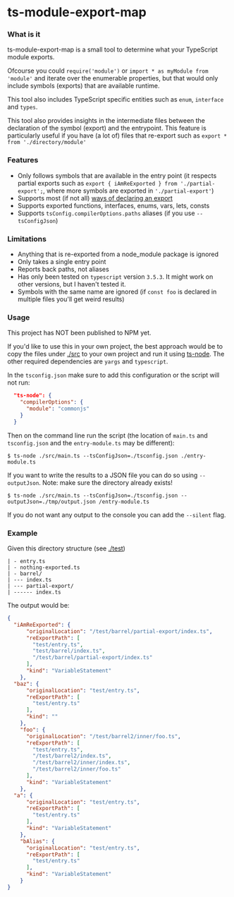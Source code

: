 # ts-module-export-map

### What is it

ts-module-export-map is a small tool to determine what your TypeScript module exports.

Ofcourse you could `require('module')` or `import * as myModule from 'module'` and iterate over the enumerable properties, 
but that would only include symbols (exports) that are available runtime.

This tool also includes TypeScript specific entities such as `enum`, `interface` and `types`.

This tool also provides insights in the intermediate files between the declaration of the symbol (export) and the entrypoint.
This feature is particularly useful if you have (a lot of) files that re-export such as 
`export * from './directory/module'`

### Features

- Only follows symbols that are available in the entry point (it respects partial exports such as `export { iAmReExported } from './partial-export';`, where more symbols are exported in `'./partial-export'`)
- Supports most (if not all) [ways of declaring an export](https://developer.mozilla.org/en-US/docs/web/javascript/reference/statements/export#syntax)
- Supports exported functions, interfaces, enums, vars, lets, consts
- Supports `tsConfig.compilerOptions.paths` aliases (if you use `--tsConfigJson`)

### Limitations

- Anything that is re-exported from a node_module package is ignored
- Only takes a single entry point
- Reports back paths, not aliases
- Has only been tested on `typescript` version `3.5.3`. It might work on other versions, but I haven't tested it.
- Symbols with the same name are ignored (if `const foo` is declared in multiple files you'll get weird results)

### Usage

This project has NOT been published to NPM yet.

If you'd like to use this in your own project, the best approach would be to copy the files under [./src](./src) to your own project
and run it using [ts-node](https://www.npmjs.com/package/ts-node). The other required dependencies are `yargs` and `typescript`.

In the `tsconfig.json` make sure to add this configuration or the script will not run:
```json
  "ts-node": {
    "compilerOptions": {
      "module": "commonjs"
    }
  }
```

Then on the command line run the script (the location of `main.ts` and `tsconfig.json` and the `entry-module.ts` may be different):

`$ ts-node ./src/main.ts --tsConfigJson=./tsconfig.json ./entry-module.ts`

If you want to write the results to a JSON file you can do so using `--outputJson`. Note: make sure the directory already exists!

`$ ts-node ./src/main.ts --tsConfigJson=./tsconfig.json --outputJson=./tmp/output.json /entry-module.ts`

If you do not want any output to the console you can add the `--silent` flag.

### Example

Given this directory structure (see [./test](./test))
```
| - entry.ts
| - nothing-exported.ts
| - barrel/
| --- index.ts
| --- partial-export/
| ------ index.ts
```

The output would be:

```json
{
  "iAmReExported": {
      "originalLocation": "/test/barrel/partial-export/index.ts",
      "reExportPath": [
        "test/entry.ts",
        "test/barrel/index.ts",
        "/test/barrel/partial-export/index.ts"
      ],
      "kind": "VariableStatement"
    },
  "baz": {
      "originalLocation": "test/entry.ts",
      "reExportPath": [
        "test/entry.ts"
      ],
      "kind": ""
    },
    "foo": {
      "originalLocation": "/test/barrel2/inner/foo.ts",
      "reExportPath": [
        "test/entry.ts",
        "/test/barrel2/index.ts",
        "/test/barrel2/inner/index.ts",
        "/test/barrel2/inner/foo.ts"
      ],
      "kind": "VariableStatement"
    },
  "a": {
      "originalLocation": "test/entry.ts",
      "reExportPath": [
        "test/entry.ts"
      ],
      "kind": "VariableStatement"
    },
    "bAlias": {
      "originalLocation": "test/entry.ts",
      "reExportPath": [
        "test/entry.ts"
      ],
      "kind": "VariableStatement"
    }
}


```
